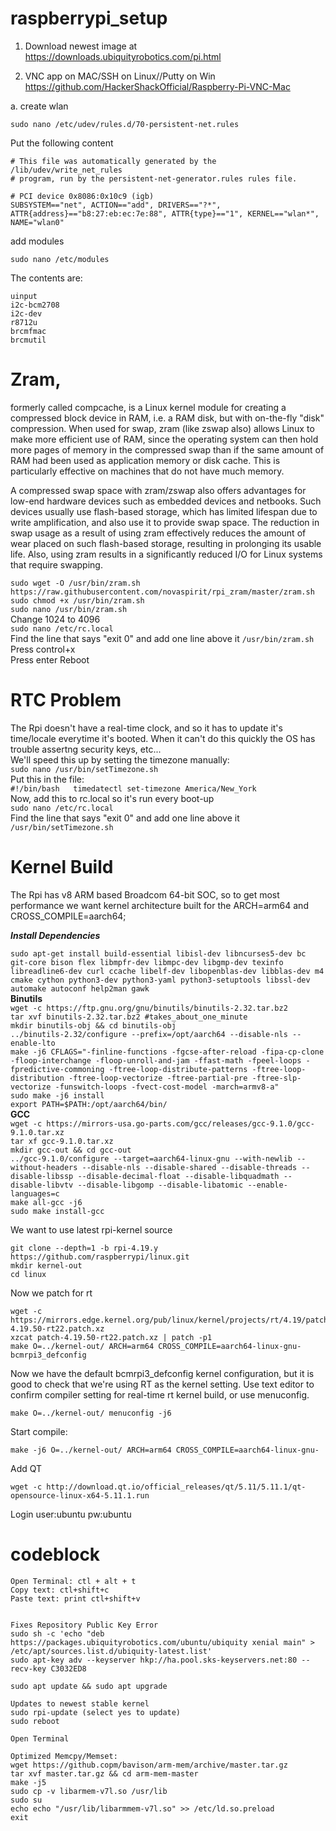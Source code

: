 # raspberrypi_setup
1. Download newest image at
https://downloads.ubiquityrobotics.com/pi.html


2. VNC app on MAC/SSH on Linux//Putty on Win
https://github.com/HackerShackOfficial/Raspberry-Pi-VNC-Mac

a. create wlan
```
sudo nano /etc/udev/rules.d/70-persistent-net.rules
```

Put the following content
   
```
# This file was automatically generated by the /lib/udev/write_net_rules
# program, run by the persistent-net-generator.rules rules file.

# PCI device 0x8086:0x10c9 (igb)
SUBSYSTEM=="net", ACTION=="add", DRIVERS=="?*", ATTR{address}=="b8:27:eb:ec:7e:88", ATTR{type}=="1", KERNEL=="wlan*", NAME="wlan0"

```


add modules
```
sudo nano /etc/modules
```

The contents are:
```
uinput
i2c-bcm2708
i2c-dev
r8712u
brcmfmac
brcmutil

```
# Zram,  
formerly called compcache, is a Linux kernel module for creating a compressed block device in RAM, i.e. a RAM disk, but with on-the-fly "disk" compression. When used for swap, zram (like zswap also) allows Linux to make more efficient use of RAM, since the operating system can then hold more pages of memory in the compressed swap than if the same amount of RAM had been used as application memory or disk cache. This is particularly effective on machines that do not have much memory.

A compressed swap space with zram/zswap also offers advantages for low-end hardware devices such as embedded devices and netbooks. Such devices usually use flash-based storage, which has limited lifespan due to write amplification, and also use it to provide swap space. The reduction in swap usage as a result of using zram effectively reduces the amount of wear placed on such flash-based storage, resulting in prolonging its usable life. Also, using zram results in a significantly reduced I/O for Linux systems that require swapping.  

`sudo wget -O /usr/bin/zram.sh https://raw.githubusercontent.com/novaspirit/rpi_zram/master/zram.sh`  
`sudo chmod +x /usr/bin/zram.sh`  
`sudo nano /usr/bin/zram.sh`  
Change 1024 to 4096  
`sudo nano /etc/rc.local`  
Find the line that says "exit 0" and add one line above it
`/usr/bin/zram.sh`
Press control+x  
Press enter
Reboot

# RTC Problem
The Rpi doesn't have a real-time clock, and so it has to update it's time/locale everytime it's booted. When it can't do this quickly the OS has trouble assertng security keys, etc...  
We'll speed this up by setting the timezone manually:  
`sudo nano /usr/bin/setTimezone.sh`  
Put this in the file:  
`#!/bin/bash  
timedatectl set-timezone America/New_York`  
Now, add this to rc.local so it's run every boot-up  
`sudo nano /etc/rc.local`  
Find the line that says "exit 0" and add one line above it  
`/usr/bin/setTimezone.sh`  

# Kernel Build
The Rpi has v8 ARM based Broadcom 64-bit SOC, so to get most performance we want kernel architecture built for the ARCH=arm64 and CROSS_COMPILE=aarch64;

***Install Dependencies***  

`sudo apt-get install build-essential libisl-dev libncurses5-dev bc git-core bison flex libmpfr-dev libmpc-dev libgmp-dev texinfo libreadline6-dev curl ccache libelf-dev libopenblas-dev libblas-dev m4 cmake cython python3-dev python3-yaml python3-setuptools libssl-dev automake autoconf help2man gawk`  
	  **Binutils**  
`wget -c https://ftp.gnu.org/gnu/binutils/binutils-2.32.tar.bz2`  
`tar xvf binutils-2.32.tar.bz2 #takes_about_one_minute `  
`mkdir binutils-obj && cd binutils-obj`  
`../binutils-2.32/configure --prefix=/opt/aarch64 --disable-nls --enable-lto`  
`make -j6 CFLAGS="-finline-functions -fgcse-after-reload -fipa-cp-clone -floop-interchange -floop-unroll-and-jam -ffast-math -fpeel-loops -fpredictive-commoning -ftree-loop-distribute-patterns -ftree-loop-distribution -ftree-loop-vectorize -ftree-partial-pre -ftree-slp-vectorize -funswitch-loops -fvect-cost-model -march=armv8-a"`  
`sudo make -j6 install`  
`export PATH=$PATH:/opt/aarch64/bin/`  
	 **GCC**  
`wget -c https://mirrors-usa.go-parts.com/gcc/releases/gcc-9.1.0/gcc-9.1.0.tar.xz`  
`tar xf gcc-9.1.0.tar.xz`  
`mkdir gcc-out && cd gcc-out`  
`../gcc-9.1.0/configure --target=aarch64-linux-gnu --with-newlib --without-headers
 --disable-nls --disable-shared --disable-threads --disable-libssp --disable-decimal-float
 --disable-libquadmath --disable-libvtv --disable-libgomp --disable-libatomic
 --enable-languages=c`  
 `make all-gcc -j6`  
 `sudo make install-gcc`  
 
We want to use latest rpi-kernel source

    git clone --depth=1 -b rpi-4.19.y https://github.com/raspberrypi/linux.git
    mkdir kernel-out
    cd linux  
Now we patch for rt

    wget -c https://mirrors.edge.kernel.org/pub/linux/kernel/projects/rt/4.19/patch-4.19.50-rt22.patch.xz
    xzcat patch-4.19.50-rt22.patch.xz | patch -p1
    make O=../kernel-out/ ARCH=arm64 CROSS_COMPILE=aarch64-linux-gnu-  bcmrpi3_defconfig
Now we have the default bcmrpi3_defconfig kernel configuration, but it is good to check that we're using RT as the kernel setting. Use text editor to confirm compiler setting for real-time rt kernel build, or use menuconfig.

    make O=../kernel-out/ menuconfig -j6

Start compile:

    make -j6 O=../kernel-out/ ARCH=arm64 CROSS_COMPILE=aarch64-linux-gnu-

Add QT
```
wget -c http://download.qt.io/official_releases/qt/5.11/5.11.1/qt-opensource-linux-x64-5.11.1.run
```
Login user:ubuntu pw:ubuntu

# codeblock
    Open Terminal: ctl + alt + t
    Copy text: ctl+shift+c
    Paste text: print ctl+shift+v

    
    Fixes Repository Public Key Error
    sudo sh -c 'echo "deb https://packages.ubiquityrobotics.com/ubuntu/ubiquity xenial main" > /etc/apt/sources.list.d/ubiquity-latest.list'
    sudo apt-key adv --keyserver hkp://ha.pool.sks-keyservers.net:80 --recv-key C3032ED8

    sudo apt update && sudo apt upgrade 
    
    Updates to newest stable kernel
    sudo rpi-update (select yes to update)
    sudo reboot
    
    Open Terminal
    
    Optimized Memcpy/Memset:
    wget https://github.copm/bavison/arm-mem/archive/master.tar.gz
    tar xvf master.tar.gz && cd arm-mem-master
    make -j5
    sudo cp -v libarmem-v7l.so /usr/lib
    sudo su
    echo echo "/usr/lib/libarmmem-v7l.so" >> /etc/ld.so.preload
    exit
    
